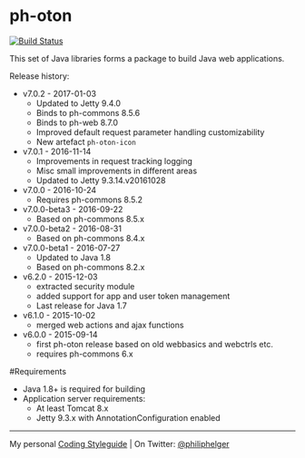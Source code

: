 # ph-oton

[![Build Status](https://travis-ci.org/phax/ph-oton.svg?branch=master)](https://travis-ci.org/phax/ph-oton)
﻿

This set of Java libraries forms a package to build Java web applications.

Release history:
  * v7.0.2 - 2017-01-03
    * Updated to Jetty 9.4.0
    * Binds to ph-commons 8.5.6
    * Binds to ph-web 8.7.0
    * Improved default request parameter handling customizability
    * New artefact `ph-oton-icon`
  * v7.0.1 - 2016-11-14
    * Improvements in request tracking logging
    * Misc small improvements in different areas
    * Updated to Jetty 9.3.14.v20161028
  * v7.0.0 - 2016-10-24
    * Requires ph-commons 8.5.2
  * v7.0.0-beta3 - 2016-09-22
    * Based on ph-commons 8.5.x
  * v7.0.0-beta2 - 2016-08-31
    * Based on ph-commons 8.4.x
  * v7.0.0-beta1 - 2016-07-27
    * Updated to Java 1.8
    * Based on ph-commons 8.2.x
  * v6.2.0 - 2015-12-03 
    * extracted security module
    * added support for app and user token management
    * Last release for Java 1.7
  * v6.1.0 - 2015-10-02 
    * merged web actions and ajax functions
  * v6.0.0 - 2015-09-14 
    * first ph-oton release based on old webbasics and webctrls etc.
    * requires ph-commons 6.x

#Requirements
  * Java 1.8+ is required for building 
  * Application server requirements:
      * At least Tomcat 8.x
      * Jetty 9.3.x with AnnotationConfiguration enabled

---

My personal [Coding Styleguide](https://github.com/phax/meta/blob/master/CodeingStyleguide.md) |
On Twitter: <a href="https://twitter.com/philiphelger">@philiphelger</a>
